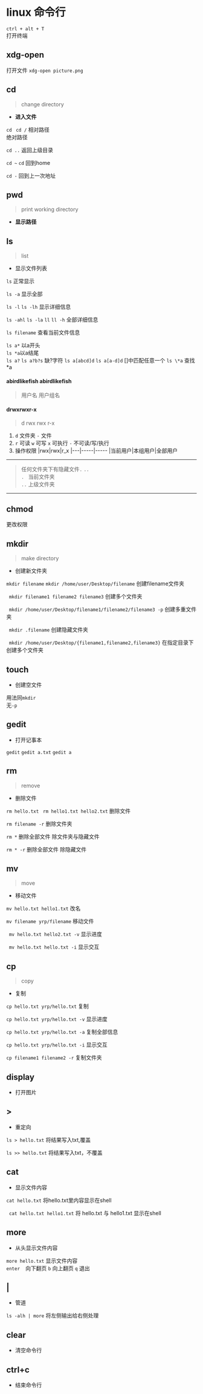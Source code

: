 # linux 命令行

``ctrl + alt + T``  
打开终端  

## xdg-open  
打开文件
`` xdg-open picture.png ``  

## cd
> change directory
- **进入文件**

`` cd ``
`` cd /``
相对路径  
绝对路径


`` cd .. ``
 返回上级目录


`` cd ~ ``
`` cd ``
 回到home

`` cd - ``
回到上一次地址


## pwd
> print working directory
- **显示路径**

## ls
> list
- 显示文件列表

`` ls ``
正常显示

`` ls -a ``
显示全部

`` ls -l ``
`` ls -lh ``
显示详细信息

`` ls -ahl ``
`` ls -la ``
`` ll ``
`` ll -h ``
全部详细信息

` ls filename ` 
查看当前文件信息

` ls a* ` 以a开头  
` ls *a `以a结尾  
` ls a? ` ` ls a?b?s ` 缺?字符
` ls a[abcd]d ` ` ls a[a-d]d ` []中匹配任意一个
` ls \*a ` 查找*a


#### abirdlikefish abirdlikefish
> 用户名 用户组名

#### drwxrwxr-x
> d rwx rwx r-x
1. `d` 文件夹
    `-` 文件
2. `r` 可读
   `w` 可写
   `x` 可执行
   `-` 不可读/写/执行
3. 操作权限
   |rwx|rwx|r_x
   |---|-----|-----
   |当前用户|本组用户|全部用户

---

> 任何文件夹下有隐藏文件`` . ``   `` .. ``  
> `` .  ``  当前文件夹  
> `` .. ``  上级文件夹

---

## chmod
>
更改权限

## mkdir
> make directory

- 创建新文件夹

``` mkdir filename ```
``` mkdir /home/user/Desktop/filename ```
创建filename文件夹

``` mkdir filename1 filename2 filename3```
创建多个文件夹

``` mkdir /home/user/Desktop/filename1/filename2/filename3 -p```
创建多重文件夹

``` mkdir .filename```
创建隐藏文件夹  

``` mkdir /home/user/Desktop/{filename1,filename2,filename3}```
在指定目录下创建多个文件夹

## touch
- 创建空文件
  
用法同```mkdir```  
无```-p```



## gedit

- 打开记事本

``` gedit ```
``` gedit a.txt ```
``` gedit a ```


## rm
> remove

- 删除文件

` rm hello.txt `
` rm hello1.txt hello2.txt`
删除文件

` rm filename -r `
删除文件夹

` rm * `
删除全部文件 除文件夹与隐藏文件

` rm * -r `
删除全部文件 除隐藏文件

## mv

> move
- 移动文件

` mv hello.txt hello1.txt `
改名

` mv filename yrp/filename `
移动文件

` mv hello.txt hello2.txt -v`
显示进度

`  mv hello.txt hello.txt -i `
显示交互


## cp
> copy

- 复制

` cp hello.txt yrp/hello.txt `
复制

` cp hello.txt yrp/hello.txt -v `
显示进度

` cp hello.txt yrp/hello.txt -a `
复制全部信息

` cp hello.txt yrp/hello.txt -i `
显示交互

` cp filename1 filename2 -r `
复制文件夹

## display
- 打开图片  

## > 
- 重定向

` ls > hello.txt `
将结果写入txt,覆盖

` ls >> hello.txt `
将结果写入txt，不覆盖



## cat

- 显示文件内容

` cat hello.txt `
将hello.txt里内容显示在shell

` cat hello.txt hello1.txt`
将 hello.txt 与 hello1.txt 显示在shell

## more

- 从头显示文件内容

` more hello.txt `
显示文件内容  
`enter` ` ` 向下翻页
`b` 向上翻页
`q` 退出

## |
- 管道

` ls -alh | more `
将左侧输出给右侧处理

## clear
- 清空命令行


## ctrl+c

- 结束命令行

